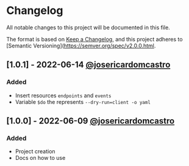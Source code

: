 # Changelog

All notable changes to this project will be documented in this file.

The format is based on [Keep a Changelog](https://keepachangelog.com/en/1.0.0/), and this project adheres to [Semantic Versioning](https://semver.org/spec/v2.0.0.html.

## [1.0.1] - 2022-06-14 [@josericardomcastro](https://github.com/josericardomcastro)
### Added
- Insert resources `endpoints` and `events`
- Variable `$do` the represents `--dry-run=client -o yaml`

## [1.0.0] - 2022-06-09 [@josericardomcastro](https://github.com/josericardomcastro)
### Added
- Project creation
- Docs on how to use 
